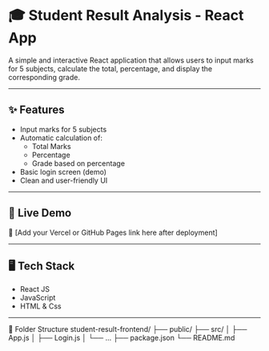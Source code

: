# 🎓 Student Result Analysis - React App

A simple and interactive React application that allows users to input marks for 5 subjects, calculate the total, percentage, and display the corresponding grade.

---

## ✨ Features

- Input marks for 5 subjects
- Automatic calculation of:
  - Total Marks
  - Percentage
  - Grade based on percentage
- Basic login screen (demo)
- Clean and user-friendly UI

---

## 🚀 Live Demo

🔗 [Add your Vercel or GitHub Pages link here after deployment]

---

## 🖥️ Tech Stack

- React JS
- JavaScript
- HTML & Css

---
📁 Folder Structure
student-result-frontend/
├── public/
├── src/
│   ├── App.js
│   ├── Login.js
│   └── ...
├── package.json
└── README.md

